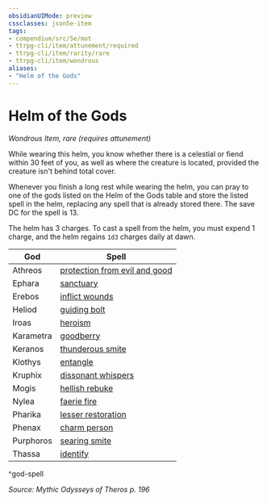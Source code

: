 ```yaml
---
obsidianUIMode: preview
cssclasses: json5e-item
tags:
- compendium/src/5e/mot
- ttrpg-cli/item/attunement/required
- ttrpg-cli/item/rarity/rare
- ttrpg-cli/item/wondrous
aliases: 
- "Helm of the Gods"
---
```

# Helm of the Gods
*Wondrous Item, rare (requires attunement)*  


While wearing this helm, you know whether there is a celestial or fiend within 30 feet of you, as well as where the creature is located, provided the creature isn't behind total cover.

Whenever you finish a long rest while wearing the helm, you can pray to one of the gods listed on the Helm of the Gods table and store the listed spell in the helm, replacing any spell that is already stored there. The save DC for the spell is 13.

The helm has 3 charges. To cast a spell from the helm, you must expend 1 charge, and the helm regains `1d3` charges daily at dawn.

| God | Spell |
|-----|-------|
| Athreos | [protection from evil and good](/3-Mechanics/CLI/spells/protection-from-evil-and-good.md) |
| Ephara | [sanctuary](/3-Mechanics/CLI/spells/sanctuary.md) |
| Erebos | [inflict wounds](/3-Mechanics/CLI/spells/inflict-wounds.md) |
| Heliod | [guiding bolt](/3-Mechanics/CLI/spells/guiding-bolt.md) |
| Iroas | [heroism](/3-Mechanics/CLI/spells/heroism.md) |
| Karametra | [goodberry](/3-Mechanics/CLI/spells/goodberry.md) |
| Keranos | [thunderous smite](/3-Mechanics/CLI/spells/thunderous-smite.md) |
| Klothys | [entangle](/3-Mechanics/CLI/spells/entangle.md) |
| Kruphix | [dissonant whispers](/3-Mechanics/CLI/spells/dissonant-whispers.md) |
| Mogis | [hellish rebuke](/3-Mechanics/CLI/spells/hellish-rebuke.md) |
| Nylea | [faerie fire](/3-Mechanics/CLI/spells/faerie-fire.md) |
| Pharika | [lesser restoration](/3-Mechanics/CLI/spells/lesser-restoration.md) |
| Phenax | [charm person](/3-Mechanics/CLI/spells/charm-person.md) |
| Purphoros | [searing smite](/3-Mechanics/CLI/spells/searing-smite.md) |
| Thassa | [identify](/3-Mechanics/CLI/spells/identify.md) |
^god-spell

*Source: Mythic Odysseys of Theros p. 196*